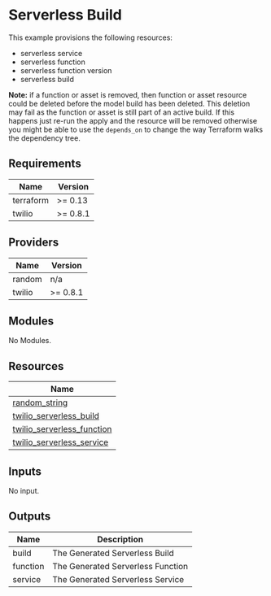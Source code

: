 # Serverless Build

This example provisions the following resources:

- serverless service
- serverless function
- serverless function version
- serverless build

**Note:** if a function or asset is removed, then function or asset resource could be deleted before the model build has been deleted. This deletion may fail as the function or asset is still part of an active build. If this happens just re-run the apply and the resource will be removed otherwise you might be able to use the `depends_on` to change the way Terraform walks the dependency tree.

## Requirements

| Name      | Version  |
| --------- | -------- |
| terraform | >= 0.13  |
| twilio    | >= 0.8.1 |

## Providers

| Name   | Version  |
| ------ | -------- |
| random | n/a      |
| twilio | >= 0.8.1 |

## Modules

No Modules.

## Resources

| Name                                                                                                                              |
| --------------------------------------------------------------------------------------------------------------------------------- |
| [random_string](https://registry.terraform.io/providers/hashicorp/random/latest/docs/resources/string)                            |
| [twilio_serverless_build](https://registry.terraform.io/providers/RJPearson94/twilio/0.8.1/docs/resources/serverless_build)       |
| [twilio_serverless_function](https://registry.terraform.io/providers/RJPearson94/twilio/0.8.1/docs/resources/serverless_function) |
| [twilio_serverless_service](https://registry.terraform.io/providers/RJPearson94/twilio/0.8.1/docs/resources/serverless_service)   |

## Inputs

No input.

## Outputs

| Name     | Description                       |
| -------- | --------------------------------- |
| build    | The Generated Serverless Build    |
| function | The Generated Serverless Function |
| service  | The Generated Serverless Service  |
